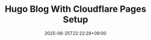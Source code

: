 ---
title: "Hugo Blog With Cloudflare Pages Setup"
description: 
date: 2025-06-25T22:22:28+09:00
image: 
math: 
license: 
hidden: false
comments: true
draft: true
---